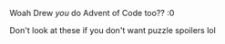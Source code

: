 Woah Drew *you* do Advent of Code too?? :0

Don't look at these if you don't want puzzle spoilers lol
